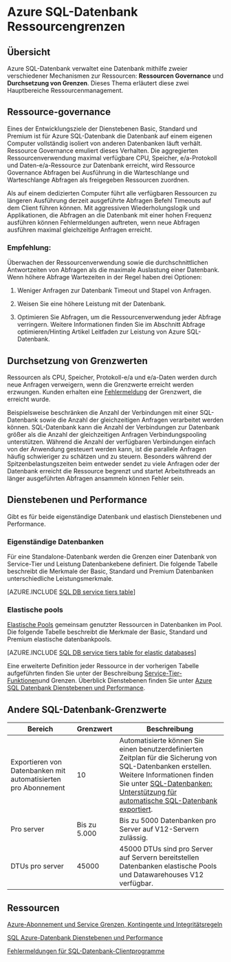 <properties
    pageTitle="SQL Azure-Datenbank Ressourcengrenzen"
    description="Diese Seite beschreibt einige allgemeine Ressourcengrenzen für Azure SQL-Datenbank."
    services="sql-database"
    documentationCenter="na"
    authors="CarlRabeler"
    manager="jhubbard"
    editor="monicar" />


<tags
    ms.service="sql-database"
    ms.devlang="na"
    ms.topic="article"
    ms.tgt_pltfrm="na"
    ms.workload="data-management"
    ms.date="10/13/2016"
    ms.author="carlrab" />


# <a name="azure-sql-database-resource-limits"></a>Azure SQL-Datenbank Ressourcengrenzen

## <a name="overview"></a>Übersicht

Azure SQL-Datenbank verwaltet eine Datenbank mithilfe zweier verschiedener Mechanismen zur Ressourcen: **Ressourcen Governance** und **Durchsetzung von Grenzen**. Dieses Thema erläutert diese zwei Hauptbereiche Ressourcenmanagement.

## <a name="resource-governance"></a>Ressource-governance
Eines der Entwicklungsziele der Dienstebenen Basic, Standard und Premium ist für Azure SQL-Datenbank die Datenbank auf einem eigenen Computer vollständig isoliert von anderen Datenbanken läuft verhält. Ressource Governance emuliert dieses Verhalten. Die aggregierten Ressourcenverwendung maximal verfügbare CPU, Speicher, e/a-Protokoll und Daten-e/a-Ressource zur Datenbank erreicht, wird Ressource Governance Abfragen bei Ausführung in die Warteschlange und Warteschlange Abfragen als freigegeben Ressourcen zuordnen.

Als auf einem dedizierten Computer führt alle verfügbaren Ressourcen zu längeren Ausführung derzeit ausgeführte Abfragen Befehl Timeouts auf dem Client führen können. Mit aggressiven Wiederholungslogik und Applikationen, die Abfragen an die Datenbank mit einer hohen Frequenz ausführen können Fehlermeldungen auftreten, wenn neue Abfragen ausführen maximal gleichzeitige Anfragen erreicht.

### <a name="recommendations"></a>Empfehlung:
Überwachen der Ressourcenverwendung sowie die durchschnittlichen Antwortzeiten von Abfragen als die maximale Auslastung einer Datenbank. Wenn höhere Abfrage Wartezeiten in der Regel haben drei Optionen:

1.  Weniger Anfragen zur Datenbank Timeout und Stapel von Anfragen.

2.  Weisen Sie eine höhere Leistung mit der Datenbank.

3.  Optimieren Sie Abfragen, um die Ressourcenverwendung jeder Abfrage verringern. Weitere Informationen finden Sie im Abschnitt Abfrage optimieren/Hinting Artikel Leitfaden zur Leistung von Azure SQL-Datenbank.

## <a name="enforcement-of-limits"></a>Durchsetzung von Grenzwerten
Ressourcen als CPU, Speicher, Protokoll-e/a und e/a-Daten werden durch neue Anfragen verweigern, wenn die Grenzwerte erreicht werden erzwungen. Kunden erhalten eine [Fehlermeldung](sql-database-develop-error-messages.md) der Grenzwert, die erreicht wurde.

Beispielsweise beschränken die Anzahl der Verbindungen mit einer SQL-Datenbank sowie die Anzahl der gleichzeitigen Anfragen verarbeitet werden können. SQL-Datenbank kann die Anzahl der Verbindungen zur Datenbank größer als die Anzahl der gleichzeitigen Anfragen Verbindungspooling unterstützen. Während die Anzahl der verfügbaren Verbindungen einfach von der Anwendung gesteuert werden kann, ist die parallele Anfragen häufig schwieriger zu schätzen und zu steuern. Besonders während der Spitzenbelastungszeiten beim entweder sendet zu viele Anfragen oder der Datenbank erreicht die Ressource begrenzt und startet Arbeitsthreads an länger ausgeführten Abfragen ansammeln können Fehler sein.

## <a name="service-tiers-and-performance-levels"></a>Dienstebenen und Performance

Gibt es für beide eigenständige Datenbank und elastisch Dienstebenen und Performance.

### <a name="standalone-databases"></a>Eigenständige Datenbanken

Für eine Standalone-Datenbank werden die Grenzen einer Datenbank von Service-Tier und Leistung Datenbankebene definiert. Die folgende Tabelle beschreibt die Merkmale der Basic, Standard und Premium Datenbanken unterschiedliche Leistungsmerkmale.

[AZURE.INCLUDE [SQL DB service tiers table](../../includes/sql-database-service-tiers-table.md)]

### <a name="elastic-pools"></a>Elastische pools

[Elastische Pools](sql-database-elastic-pool.md) gemeinsam genutzter Ressourcen in Datenbanken im Pool. Die folgende Tabelle beschreibt die Merkmale der Basic, Standard und Premium elastische datenbankpools.

[AZURE.INCLUDE [SQL DB service tiers table for elastic databases](../../includes/sql-database-service-tiers-table-elastic-db-pools.md)]

Eine erweiterte Definition jeder Ressource in der vorherigen Tabelle aufgeführten finden Sie unter der Beschreibung [Service-Tier-Funktionen](sql-database-performance-guidance.md#service-tier-capabilities-and-limits)und Grenzen. Überblick Dienstebenen finden Sie unter [Azure SQL Datenbank Dienstebenen und Performance](sql-database-service-tiers.md).

## <a name="other-sql-database-limits"></a>Andere SQL-Datenbank-Grenzwerte

| Bereich | Grenzwert | Beschreibung |
|---|---|---|
| Exportieren von Datenbanken mit automatisierten pro Abonnement | 10 | Automatisierte können Sie einen benutzerdefinierten Zeitplan für die Sicherung von SQL-Datenbanken erstellen. Weitere Informationen finden Sie unter [SQL-Datenbanken: Unterstützung für automatische SQL-Datenbank exportiert](http://weblogs.asp.net/scottgu/windows-azure-july-updates-sql-database-traffic-manager-autoscale-virtual-machines).|
| Pro server | Bis zu 5.000 | Bis zu 5000 Datenbanken pro Server auf V12-Servern zulässig. |  
| DTUs pro server | 45000 | 45000 DTUs sind pro Server auf Servern bereitstellen Datenbanken elastische Pools und Datawarehouses V12 verfügbar. |



## <a name="resources"></a>Ressourcen

[Azure-Abonnement und Service Grenzen, Kontingente und Integritätsregeln](../azure-subscription-service-limits.md)

[SQL Azure-Datenbank Dienstebenen und Performance](sql-database-service-tiers.md)

[Fehlermeldungen für SQL-Datenbank-Clientprogramme](sql-database-develop-error-messages.md)
